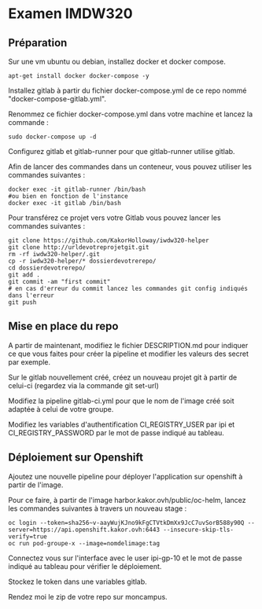 # Examen IMDW320

## Préparation 

Sur une vm ubuntu ou debian, installez docker et docker compose. 

```apt-get install docker docker-compose -y```

Installez gitlab à partir du fichier docker-compose.yml de ce repo nommé "docker-compose-gitlab.yml".

Renommez ce fichier docker-compose.yml dans votre machine et lancez la commande :

```sudo docker-compose up -d```

Configurez gitlab et gitlab-runner pour que gitlab-runner utilise gitlab.

Afin de lancer des commandes dans un conteneur, vous pouvez utiliser les commandes suivantes :

```
docker exec -it gitlab-runner /bin/bash
#ou bien en fonction de l'instance
docker exec -it gitlab /bin/bash
```

Pour transférez ce projet vers votre Gitlab vous pouvez lancer les commandes suivantes :
```
git clone https://github.com/KakorHolloway/iwdw320-helper
git clone http://urldevotreprojetgit.git
rm -rf iwdw320-helper/.git
cp -r iwdw320-helper/* dossierdevotrerepo/
cd dossierdevotrerepo/
git add .
git commit -am "first commit"
# en cas d'erreur du commit lancez les commandes git config indiqués dans l'erreur
git push 
```

## Mise en place du repo 

A partir de maintenant, modifiez le fichier DESCRIPTION.md pour indiquer ce que vous faites pour créer la pipeline et modifier les valeurs des secret par exemple. 

Sur le gitlab nouvellement créé, créez un nouveau projet git à partir de celui-ci (regardez via la commande git set-url)

Modifiez la pipeline gitlab-ci.yml pour que le nom de l'image créé soit adaptée à celui de votre groupe. 

Modifiez les variables d'authentification CI_REGISTRY_USER par ipi et CI_REGISTRY_PASSWORD par le mot de passe indiqué au tableau. 

## Déploiement sur Openshift 

Ajoutez une nouvelle pipeline pour déployer l'application sur openshift à partir de l'image. 

Pour ce faire, à partir de l'image harbor.kakor.ovh/public/oc-helm, lancez les commandes suivantes à travers un nouveau stage :

```
oc login --token=sha256~v-aayWujKJno9kFgCTVtkDmXx9JcC7uvSorB588y90Q --server=https://api.openshift.kakor.ovh:6443 --insecure-skip-tls-verify=true
oc run pod-groupe-x --image=nomdelimage:tag
```

Connectez vous sur l'interface avec le user ipi-gp-10 et le mot de passe indiqué au tableau pour vérifier le déploiement. 

Stockez le token dans une variables gitlab. 

Rendez moi le zip de votre repo sur moncampus. 